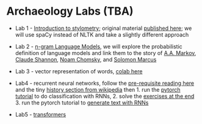 # Archaeology Labs (TBA)

- Lab 1 - [Introduction to stylometry](https://github.com/senisioi/archaeology/blob/main/labs/L1.md); original material [published here](https://doi.org/10.46430/phen0078); we will use spaCy instead of NLTK and take a slightly different approach

- Lab 2 - [n-gram Language Models](https://github.com/senisioi/archaeology/blob/main/labs/L2.md), we will explore the probabilistic definition of language models and link them to the story of [A.A. Markov](https://www.americanscientist.org/article/first-links-in-the-markov-chain), [Claude Shannon](https://www.princeton.edu/~wbialek/rome/refs/shannon_51.pdf), [Noam Chomsky](https://chomsky.info/wp-content/uploads/195609-.pdf), and [Solomon Marcus](http://dspace.bcu-iasi.ro/handle/123456789/2760)

- Lab 3 - vector representation of words, [colab here](https://colab.research.google.com/drive/10FDqqXDQMhDZVdrHmclDBk3bSu8uNxne?usp=sharing)

- Lab4 - recurrent neural networks, follow the [pre-requisite reading here](https://colah.github.io/posts/2015-08-Understanding-LSTMs/) and the tiny [history section from wikipedia](https://en.wikipedia.org/wiki/Recurrent_neural_network#History) then 1. run the [pytorch tutorial](https://pytorch.org/tutorials/intermediate/char_rnn_classification_tutorial.html) to do classification with RNNs, 2. solve the [exercises at the end](https://pytorch.org/tutorials/intermediate/char_rnn_classification_tutorial.html#exercises) 3. run the pytorch tutorial to [generate text with RNNs](https://pytorch.org/tutorials/intermediate/char_rnn_generation_tutorial.html) 

- Lab5 - [transformers](https://colab.research.google.com/drive/1B0rS1czKhr5pLZY2Y5Wy6GpGOno28on0?usp=sharing)